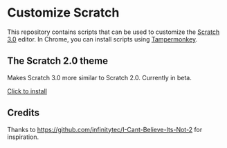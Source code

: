 # Customize Scratch

This repository contains scripts that can be used to customize the [Scratch 3.0](https://scratch.mit.edu/) editor. In Chrome, you can install scripts using [Tampermonkey](https://www.tampermonkey.net/).

## The Scratch 2.0 theme

Makes Scratch 3.0 more similar to Scratch 2.0. Currently in beta.

[Click to install](https://github.com/mxmou/customize-scratch/raw/master/scratch2Theme.user.js)

## Credits

Thanks to https://github.com/infinitytec/I-Cant-Believe-Its-Not-2 for inspiration.

